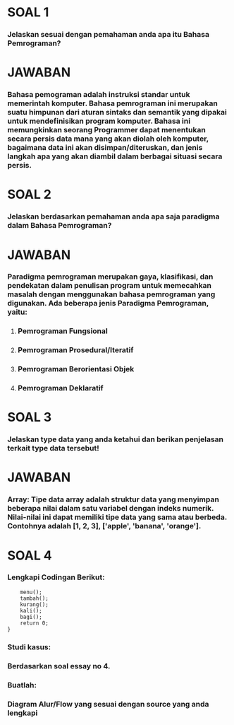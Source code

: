 # **SOAL 1**
### Jelaskan sesuai dengan pemahaman anda apa itu Bahasa Pemrograman?
# **JAWABAN**
### Bahasa pemograman adalah instruksi standar untuk memerintah komputer. Bahasa pemrograman ini merupakan suatu himpunan dari aturan sintaks dan semantik yang dipakai untuk mendefinisikan program komputer. Bahasa ini memungkinkan seorang Programmer dapat menentukan secara persis data mana yang akan diolah oleh komputer, bagaimana data ini akan disimpan/diteruskan, dan jenis langkah apa yang akan diambil dalam berbagai situasi secara persis.
# **SOAL 2**
### Jelaskan berdasarkan pemahaman anda apa saja paradigma dalam Bahasa Pemrograman?
# **JAWABAN**
### Paradigma pemrograman merupakan gaya, klasifikasi, dan pendekatan dalam penulisan program untuk memecahkan masalah dengan menggunakan bahasa pemrograman yang digunakan. Ada beberapa jenis Paradigma Pemrograman, yaitu:
1. ### Pemrograman Fungsional
2. ### Pemrograman Prosedural/Iteratif
3. ### Pemrograman Berorientasi Objek
4. ### Pemrograman Deklaratif

# **SOAL 3**
### Jelaskan type data yang anda ketahui dan berikan penjelasan terkait type data tersebut!
# **JAWABAN**
### **Array:** Tipe data array adalah struktur data yang menyimpan beberapa nilai dalam satu variabel dengan indeks numerik. Nilai-nilai ini dapat memiliki tipe data yang sama atau berbeda. Contohnya adalah [1, 2, 3], ['apple', 'banana', 'orange'].
# **SOAL 4**
### Lengkapi Codingan Berikut:
```int main(){
	menu();
	tambah();
	kurang();
	kali();
	bagi();
	return 0;
}
```
### Studi kasus:
### Berdasarkan soal essay no 4.
### Buatlah:
### Diagram Alur/Flow yang sesuai dengan source yang anda lengkapi